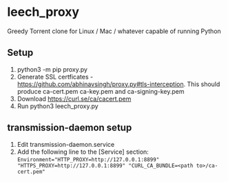 # leech_proxy
Greedy Torrent clone for Linux / Mac / whatever capable of running Python

## Setup

1. python3 -m pip proxy.py
2. Generate SSL certficates - https://github.com/abhinavsingh/proxy.py#tls-interception. This should produce ca-cert.pem ca-key.pem and ca-signing-key.pem
3. Download https://curl.se/ca/cacert.pem
4. Run python3 leech_proxy.py

## transmission-daemon setup

1. Edit transmission-daemon.service
2. Add the following line to the [Service] section:
    `Environment="HTTP_PROXY=http://127.0.0.1:8899" "HTTPS_PROXY=http://127.0.0.1:8899" "CURL_CA_BUNDLE=<path to>/ca-cert.pem"`